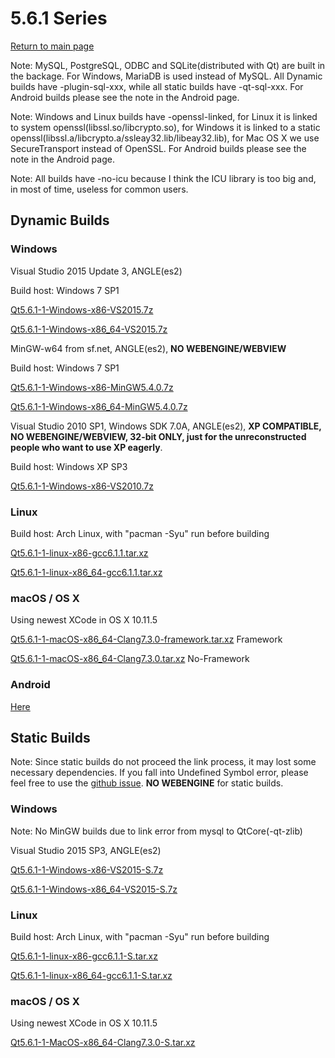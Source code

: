 # 5.6.1 Series

[Return to main page](index.md)

Note: MySQL, PostgreSQL, ODBC and SQLite(distributed with Qt) are built in the backage. For Windows, MariaDB is used instead of MySQL. All Dynamic builds have -plugin-sql-xxx, while all static builds have -qt-sql-xxx. For Android builds please see the note in the Android page.

Note: Windows and Linux builds have -openssl-linked, for Linux it is linked to system openssl(libssl.so/libcrypto.so), for Windows it is linked to a static openssl(libssl.a/libcrypto.a/ssleay32.lib/libeay32.lib), for Mac OS X we use SecureTransport instead of OpenSSL. For Android builds please see the note in the Android page.

Note: All builds have -no-icu because I think the ICU library is too big and, in most of time, useless for common users.

## Dynamic Builds

### Windows

Visual Studio 2015 Update 3, ANGLE(es2)

Build host: Windows 7 SP1

[Qt5.6.1-1-Windows-x86-VS2015.7z](http://pan.baidu.com/s/1eRRa3sQ)

[Qt5.6.1-1-Windows-x86_64-VS2015.7z](http://pan.baidu.com/s/1pLpKDYj)

MinGW-w64 from sf.net, ANGLE(es2), __NO WEBENGINE/WEBVIEW__

Build host: Windows 7 SP1

[Qt5.6.1-1-Windows-x86-MinGW5.4.0.7z](http://pan.baidu.com/s/1jIAnBz4)

[Qt5.6.1-1-Windows-x86_64-MinGW5.4.0.7z](http://pan.baidu.com/s/1bpiH6Pp)

Visual Studio 2010 SP1, Windows SDK 7.0A, ANGLE(es2), __XP COMPATIBLE, NO WEBENGINE/WEBVIEW, 32-bit ONLY, just for the unreconstructed people who want to use XP eagerly__.

Build host: Windows XP SP3

[Qt5.6.1-1-Windows-x86-VS2010.7z](http://pan.baidu.com/s/1dF1AwMX)

### Linux

Build host: Arch Linux, with "pacman -Syu" run before building

[Qt5.6.1-1-linux-x86-gcc6.1.1.tar.xz](http://pan.baidu.com/s/1bp9fUFX)

[Qt5.6.1-1-linux-x86_64-gcc6.1.1.tar.xz](http://pan.baidu.com/s/1i5vw6od)

### macOS / OS X

Using newest XCode in OS X 10.11.5

[Qt5.6.1-1-macOS-x86_64-Clang7.3.0-framework.tar.xz](http://pan.baidu.com/s/1o7HWIOq)  Framework

[Qt5.6.1-1-macOS-x86_64-Clang7.3.0.tar.xz](http://pan.baidu.com/s/1nuC9cMl)  No-Framework

### Android

[Here](5.6.1-1-android.md)

## Static Builds

Note: Since static builds do not proceed the link process, it may lost some necessary dependencies. If you fall into Undefined Symbol error, please feel free to use the [github issue](https://github.com/Fsu0413/QtCompile/issues). __NO WEBENGINE__ for static builds.

### Windows

Note: No MinGW builds due to link error from mysql to QtCore(-qt-zlib)

Visual Studio 2015 SP3, ANGLE(es2)

[Qt5.6.1-1-Windows-x86-VS2015-S.7z](http://pan.baidu.com/s/1jIi3unW)

[Qt5.6.1-1-Windows-x86_64-VS2015-S.7z](http://pan.baidu.com/s/1o7HWLF8)

### Linux

Build host: Arch Linux, with "pacman -Syu" run before building

[Qt5.6.1-1-linux-x86-gcc6.1.1-S.tar.xz](http://pan.baidu.com/s/1o8cV3ho)

[Qt5.6.1-1-linux-x86_64-gcc6.1.1-S.tar.xz](http://pan.baidu.com/s/1gfsIKDH)

### macOS / OS X

Using newest XCode in OS X 10.11.5

[Qt5.6.1-1-MacOS-x86_64-Clang7.3.0-S.tar.xz](http://pan.baidu.com/s/1c1AP52w)